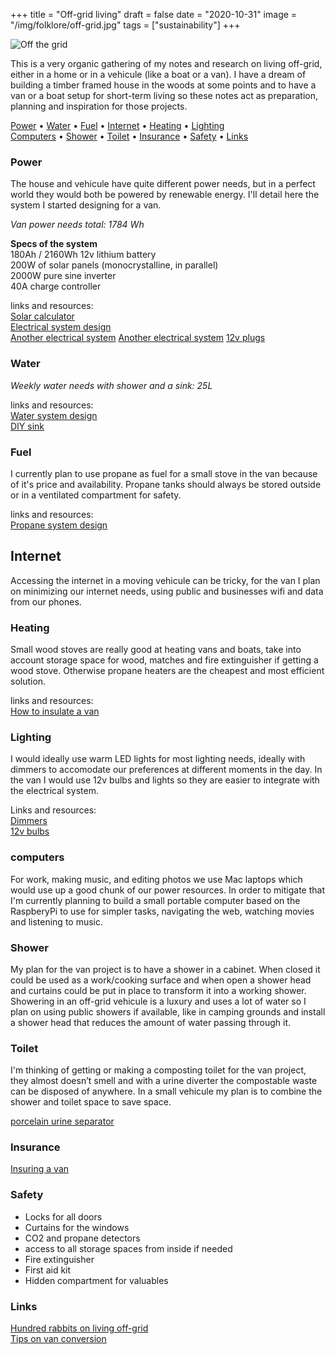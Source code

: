 +++
title = "Off-grid living"
draft = false
date = "2020-10-31"
image = "/img/folklore/off-grid.jpg"
tags = ["sustainability"]
+++

![Off the grid](/img/folklore/off-grid.jpg)

This is a very organic gathering of my notes and research on living off-grid, either in a home or in a vehicule (like a boat or a van). I have a dream of building a timber framed house in the woods at some points and to have a van or a boat setup for short-term living so these notes act as preparation, planning and inspiration for those projects.

[Power](#power) •
[Water](#water) •
[Fuel](#fuel) •
[Internet](#internet) •
[Heating](#heating) •
[Lighting](#lighting)  
[Computers](#computers) •
[Shower](#shower) •
[Toilet](#toilet) •
[Insurance](#insurance) •
[Safety](#safety) •
[Links](#links)

### Power

The house and vehicule have quite different power needs, but in a perfect world they would both be powered by renewable energy. I'll detail here the system I started designing for a van.

_Van power needs total: 1784 Wh_

**Specs of the system**  
180Ah / 2160Wh 12v lithium battery  
200W of solar panels (monocrystalline, in parallel)  
2000W pure sine inverter  
40A charge controller   


links and resources:  
[Solar calculator](https://www.parkedinparadise.com/solar-calculator/)  
[Electrical system design](https://www.cheaprvliving.com/electrical/electricity/)  
[Another electrical system](https://www.parkedinparadise.com/electrical/)
[Another electrical system](https://faroutride.com/electrical-system/)
[12v plugs](https://www.marineoutfitters.ca/index.cfm?category=10002|10378|10368&product=56587211&code=900000001627)

### Water

_Weekly water needs with shower and a sink: 25L_

links and resources:  
[Water system design](https://faroutride.com/water-system/)  
[DIY sink](https://vanlifecustoms.com/blog/diysink)

### Fuel

I currently plan to use propane as fuel for a small stove in the van because of it's price and availability.
Propane tanks should always be stored outside or in a ventilated compartment for safety.

links and resources:  
[Propane system design](https://faroutride.com/propane-system/)

## Internet

Accessing the internet in a moving vehicule can be tricky, for the van I plan on minimizing our internet needs, using public and businesses wifi and data from our phones.

### Heating

Small wood stoves are really good at heating vans and boats, take into account storage space for wood, matches and fire extinguisher if getting a wood stove. Otherwise propane heaters are the cheapest and most efficient solution.

links and resources:  
[How to insulate a van](https://www.parkedinparadise.com/insulate-van/)

### Lighting

I would ideally use warm LED lights for most lighting needs, ideally with dimmers to accomodate our preferences at different moments in the day. In the van  I would use 12v bulbs and lights so they are easier to integrate with the electrical system.

Links and resources:  
[Dimmers](https://ledmontreal.com/en/led-controllers-and-dimmers-led-montreal/b1-4-zone-rf-wall-panel-for-single-color.html)  
[12v bulbs](https://ledmontreal.com/en/led-light-bulbs-mmr16-gu10-e27-par20/7w-12v-dimmable-e27-led-light-bulb.html)

### computers

For work, making music, and editing photos we use Mac laptops which would use up a good chunk of our power resources. In order to mitigate that I'm currently planning to build a small portable computer based on the RaspberyPi to use for simpler tasks, navigating the web, watching movies and listening to music.

### Shower

My plan for the van project is to have a shower in a cabinet. When closed it could be used as a work/cooking surface and when open a shower head and curtains could be put in place to transform it into a working shower. Showering in an off-grid vehicule is a luxury and uses a lot of water so I plan on using public showers if available, like in camping grounds and install a shower head that reduces the amount of water passing through it.

### Toilet

I'm thinking of getting or making a composting toilet for the van project, they almost doesn’t smell and with a urine diverter the compostable waste can be disposed of anywhere. In a small vehicule my plan is to combine the shower and toilet space to save space.

[porcelain urine separator](https://urineseparator.com/)

### Insurance

[Insuring a van](https://faroutride.com/van-insurance-bc/)

### Safety

- Locks for all doors
- Curtains for the windows
- CO2 and propane detectors
- access to all storage spaces from inside if needed
- Fire extinguisher
- First aid kit
- Hidden compartment for valuables

### Links

[Hundred rabbits on living off-grid](https://100r.co/site/off_the_grid.html)  
[Tips on van conversion](http://www.campervanman.co.uk/2018/09/23/best-practice-camper-van-conversion-build-tips/)
